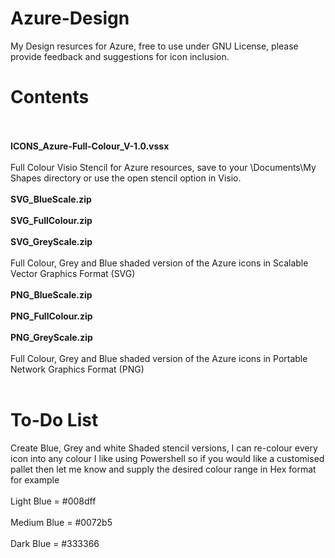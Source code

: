 # Azure-Design
My Design resurces for Azure, free to use under GNU License, please provide feedback and suggestions for icon inclusion.

<h1>Contents</h1>
<br></br>
<B>ICONS_Azure-Full-Colour_V-1.0.vssx </B>
<br></br>
Full Colour Visio Stencil for Azure resources, save to your \Documents\My Shapes directory or use the open stencil option in Visio. 
<br></br>
<B>SVG_BlueScale.zip</B><br></br>
<B>SVG_FullColour.zip</B><br></br>
<B>SVG_GreyScale.zip</B><br></br>
Full Colour, Grey and Blue shaded version of the Azure icons in Scalable Vector Graphics Format (SVG)
<br></br>
<B>PNG_BlueScale.zip</B><br></br>
<B>PNG_FullColour.zip</B><br></br>
<B>PNG_GreyScale.zip</B><br></br>
Full Colour, Grey and Blue shaded version of the Azure icons in Portable Network Graphics Format (PNG)
<br></br>
<h1>To-Do List</h1>
Create Blue, Grey and white Shaded stencil versions, I can re-colour every icon into any colour I like using Powershell so if you would like a customised pallet then let me know and supply the desired colour range in Hex format for example
<br></br>
Light Blue  = #008dff<br></br>
Medium Blue = #0072b5<br></br>
Dark Blue   = #333366<br></br>

